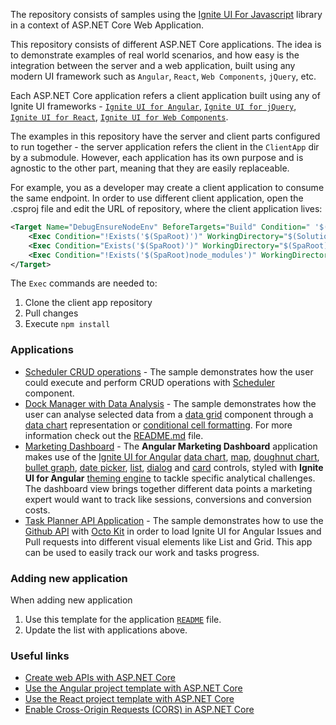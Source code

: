 The repository consists of samples using the [Ignite UI For Javascript](https://www.infragistics.com/products/ignite-ui) library in a context of ASP.NET Core Web Application.

This repository consists of different ASP.NET Core applications. The idea is to demonstrate examples of real world scenarios, and how easy is the integration between the server and a web application, built using any modern UI framework such as `Angular`, `React`, `Web Components`, `jQuery`, etc.

Each ASP.NET Core application refers a client application built using any of Ignite UI frameworks - [`Ignite UI for Angular`](https://www.infragistics.com/products/ignite-ui-angular), [`Ignite UI for jQuery`](https://www.infragistics.com/products/ignite-ui-jquery), [`Ignite UI for React`](https://www.infragistics.com/products/ignite-ui-react), [`Ignite UI for Web Components`](https://www.infragistics.com/products/ignite-ui-web-components).

The examples in this repository have the server and client parts configured to run together - the server application refers the client in the `ClientApp` dir by a submodule. However, each application has its own purpose and is agnostic to the other part, meaning that they are easily replaceable.

For example, you as a developer may create a client application to consume the same endpoint. In order to use different client application, open the .csproj file and edit the URL of repository, where the client application lives:
```xml
<Target Name="DebugEnsureNodeEnv" BeforeTargets="Build" Condition=" '$(Configuration)' == 'Debug'">
    <Exec Condition="!Exists('$(SpaRoot)')" WorkingDirectory="$(SolutionDir)" Command="git clone -j8 https://github.com/IgniteUI/TaskPlanner.git ClientApp "/>
    <Exec Condition="Exists('$(SpaRoot)')" WorkingDirectory="$(SpaRoot)" Command="git pull origin master" />
    <Exec Condition="!Exists('$(SpaRoot)node_modules')" WorkingDirectory="$(SpaRoot)" Command="npm install" />
</Target>
```

The `Exec` commands are needed to: 
1) Clone the client app repository
2) Pull changes
3) Execute `npm install`


### Applications

* [Scheduler CRUD operations](https://github.com/IgniteUI/ASP.NET-Core-Samples/tree/master/Scheduler-Core-CRUD) - The sample demonstrates how the user could execute and perform CRUD operations with [Scheduler](https://www.igniteui.com/scheduler/overview) component.
* [Dock Manager with Data Analysis](https://github.com/IgniteUI/ASP.NET-Core-Samples/tree/master/DockManager-DataAnalysis#dock-manager-with-data-analysis) - The sample demonstrates how the user can analyse selected data from a [data grid](https://www.infragistics.com/products/ignite-ui-angular/angular/components/grid/grid.html) component through a [data chart](https://www.infragistics.com/products/ignite-ui-angular/angular/components/data-chart.html) representation or [conditional cell formatting](https://www.infragistics.com/products/ignite-ui-angular/angular/components/general/framework-and-features/data-analysis.html#conditional-cell-formatting).
For more information check out the [README.md](https://github.com/IgniteUI/ASP.NET-Core-Samples/tree/master/DockManager-DataAnalysis#dock-manager-with-data-analysis) file.
* [Marketing Dashboard](https://github.com/IgniteUI/ASP.NET-Core-Samples/tree/master/MarketingDashboard) - 
The **Angular Marketing Dashboard** application makes use of the [Ignite UI for Angular](https://www.infragistics.com/products/ignite-ui-angular/angular/components/general/getting_started.html) [data chart](https://www.infragistics.com/products/ignite-ui-angular/angular/components/datachart.html), [map](https://www.infragistics.com/products/ignite-ui-angular/angular/components/map_overview.html), [doughnut chart](https://www.infragistics.com/products/ignite-ui-angular/angular/components/doughnutchart.html), [bullet graph](https://www.infragistics.com/products/ignite-ui-angular/angular/components/bulletgraph.html), [date picker](https://www.infragistics.com/products/ignite-ui-angular/angular/components/date_picker.html), [list](https://www.infragistics.com/products/ignite-ui-angular/angular/components/list.html), [dialog](https://www.infragistics.com/products/ignite-ui-angular/angular/components/dialog.html) and [card](https://www.infragistics.com/products/ignite-ui-angular/angular/components/card.html) controls, styled with **Ignite UI for Angular** [theming engine](https://www.infragistics.com/products/ignite-ui-angular/angular/components/themes/index.html) to tackle specific analytical challenges. The dashboard view brings together different data points a marketing expert would want to track like sessions, conversions and conversion costs.
* [Task Planner API Application](https://github.com/IgniteUI/ASP.NET-Core-Samples/tree/master/TaskPlannerAPI) - The sample demonstrates how to use the [Github API](https://octokit.github.io/rest.js/v18) with [Octo Kit](https://octokit.github.io/rest.js/v18) in order to load Ignite UI for Angular Issues and Pull requests into different visual elements like List and Grid. This app can be used to easily track our work and tasks progress.

### Adding new application

When adding new application

1. Use this template for the application [`README`](https://github.com/IgniteUI/ASP.NET-Core-Samples/wiki/Template-for-application-README-file.) file.
2. Update the list with applications above.


### Useful links
- [Create web APIs with ASP.NET Core](https://docs.microsoft.com/en-us/aspnet/core/web-api/?view=aspnetcore-3.1)
- [Use the Angular project template with ASP.NET Core](https://docs.microsoft.com/en-us/aspnet/core/client-side/spa/angular?view=aspnetcore-3.1&tabs=visual-studio)
- [Use the React project template with ASP.NET Core](hhttps://docs.microsoft.com/en-us/aspnet/core/client-side/spa/react?view=aspnetcore-3.1&tabs=visual-studio)
- [Enable Cross-Origin Requests (CORS) in ASP.NET Core](https://docs.microsoft.com/en-us/aspnet/core/security/cors?view=aspnetcore-3.1)